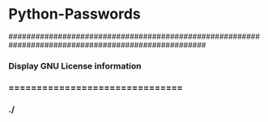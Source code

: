 # Python-Passwords

####################################################################################################
###                                                                                              ###
###                           Display GNU License information                                    ###
###                           ===============================                                    ###
###                                                                                              ###
###      ./<script name here>                                                                    ###
###                                                                                              ###
###                          Copyright (C) 2019  Michael Sharpe                                  ###
###                                                                                              ###
###            This program is free software: you can redistribute it and/or modify              ###
###            it under the terms of the GNU General Public License as published by              ###
###             the Free Software Foundation, either version 3 of the License, or                ###
###                          (at your option) any later version.                                 ###
###                                                                                              ###
###               This program is distributed in the hope that it will be useful,                ###
###                but WITHOUT ANY WARRANTY; without even the implied warranty of                ###
###                MERCHANTABILITY or FITNESS FOR A PARTICULAR PURPOSE.  See the                 ###
###                        GNU General Public License for more details.                          ###
###                                                                                              ###
###              Copy of license available in LICENSE file within this repository                ###
###                                                                                              ###
####################################################################################################

We have two programs included here, one below will generate 6 random numbers from 1 to 6,
this will be used to create random words from a word list file, number of words will be
set by user.

FILE: randomPasswords.py     
USAGE: ./randomPasswords.py  
DESCRIPTION:
      Generate random words of various length that can be used for passwords
      Including: This will be split into Easy, Medium, Hard and Extra Hard  
OPTIONS: ---                                                                       
REQUIREMENTS: ---                                                                  
BUGS: ---                                                                          
NOTES: ---  published under GNU License
AUTHOR: --- Mike Sharpe                                                            
COMPANY: ---                                             
VERSION: --- 1                                                                     
MAJOR REVISION: --- 0  
MINOR REVISION: --- 0                                                                  
CREATED: --- 4th August 2019                                                                  
Last Updated: --- 4th August 2019                                                   


The second program is designed to create random character passwords, using Upper/Lower case letters,
Numbers and special characters, GUI based will be easy, medium or hard. User will define what is published
for each type.

FILE: generateRandom.py     
USAGE: ./generateRandom.py  
DESCRIPTION:
      Generate six random numbers, use those numbers to lookup words from wordlist.csv file
      Number of words are specified by the user.  
OPTIONS: ---                                                                       
REQUIREMENTS: ---                                                                  
BUGS: ---                                                                          
NOTES: ---  published under GNU License
AUTHOR: --- Mike Sharpe                                                            
COMPANY: ---                                             
VERSION: --- 1                                                                     
MAJOR REVISION: --- 0  
MINOR REVISION: --- 0                                                                  
CREATED: --- 4th August 2019                                                                  
Last Updated: --- 4th August 2019  

Future improvements will be another complex list of words and allow the user to choose easy, medium or hard.
